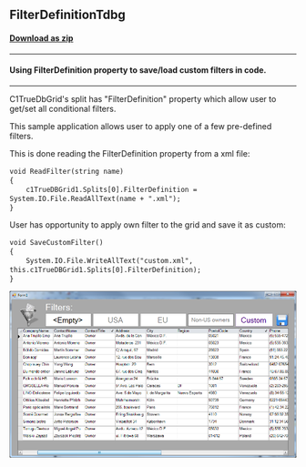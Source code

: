 ## FilterDefinitionTdbg
#### [Download as zip](https://grapecity.github.io/DownGit/#/home?url=https://github.com/GrapeCity/ComponentOne-WinForms-Samples/tree/master/NetFramework\TrueDBGrid\CS\FilterDefinitonTdbg)
____
#### Using FilterDefinition property to save/load custom filters in code.
____
C1TrueDbGrid's split has "FilterDefinition" property which allow user to get/set all conditional filters. 

This sample application allows user to apply one of a few pre-defined filters.

This is done reading the FilterDefinition property from a xml file:

```
void ReadFilter(string name)
{
    c1TrueDBGrid1.Splits[0].FilterDefinition = System.IO.File.ReadAllText(name + ".xml");
}
```
User has opportunity to apply own filter to the grid and save it as custom:

```
void SaveCustomFilter()
{
	System.IO.File.WriteAllText("custom.xml", this.c1TrueDBGrid1.Splits[0].FilterDefinition);
}
```
![screenshot](screenshot.png)
